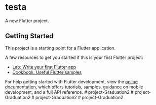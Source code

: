 # testa

A new Flutter project.

## Getting Started

This project is a starting point for a Flutter application.

A few resources to get you started if this is your first Flutter project:

- [Lab: Write your first Flutter app](https://docs.flutter.dev/get-started/codelab)
- [Cookbook: Useful Flutter samples](https://docs.flutter.dev/cookbook)

For help getting started with Flutter development, view the
[online documentation](https://docs.flutter.dev/), which offers tutorials,
samples, guidance on mobile development, and a full API reference.
#   p r o j e c t - G r a d u a t i o n 2  
 #   p r o j e c t - G r a d u a t i o n 2  
 #   p r o j e c t - G r a d u a t i o n 2  
 #   p r o j e c t - G r a d u a t i o n 2  
 